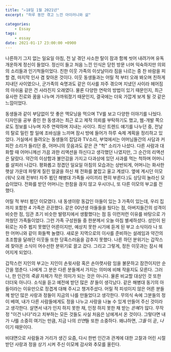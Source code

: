 ```yaml
---
title: "✍️18일 1월 2021년"
excerpt: "하루 동안 겪고 느낀 아이러니와 삶"

categories:
    - Essay
tags:
    - essay
date: 2021-01-17 23:00:00 +0900
---
```

나른하기 그지 없는 일요일 아침, 전 날 겪던 사소한 탈이 잠과 함께 씻어 내려가며 유독 개운하게 정신이 들었다. 정신이 들고 처음 느낀 인식은 닫힌 방문 너머 익숙하지만 의외의 소리들과 인기척들이었다. 친한 이웃 가족의 이삿날이라 짐을 나르는 중 찬 바람을 피할 겸, 마지막 인사 겸 찾아온 것이다. 이웃 동생들과는 어릴 적 부터 오래 봐오며 친하게 지내던 사이였으나, 군가족의 숙명과도 같은 이사를 자주 겪으며 지냈던 사이라 헤어짐의 아쉬움 같은 건 사라진지 오래였다. 물론 다양한 연락의 방법이 있기 때문인지, 최근 유사한 진로와 꿈을 나누며 가까워졌기 때문인지, 결국에는 더욱 가깝게 보게 될 것 같은 느낌이었다.  

동생들과 같이 부담없이 맛 좋은 맥모닝을 먹으며 TV를 보고 다양한 이야기를 나눴다. 디자인을 공부 중인 한 동생과는 최근 로고 제작 의뢰를 부탁하기도 했고, 웹-개발 쪽으로도 정보를 나누며 자주 연락하며 지내는 사이다. 최신 트렌드 얘기를 나누던 중, 전날의 탈로 밀린 할 일에 조바심을 느끼며 잠시 방에 들어가 하루 숙제 계획을 정리하고 있었다. 거실에서 들려오는 동생들의 잡담과 TV소리, 부엌에서는 어머님들간의 사담과 커피잔 소리가 들리던 중, 어머니의 웃음과도 같은 큰 "헉" 소리가 나셨다. 다른 사람과 대화할 때 어머니께선 가끔 과한 리액션을 하신다고 생각했던 나였지만, 그 순간의 리액션은 달랐다. 약간의 이상함과 불안감을 가지고 다과상에 있던 사과를 먹는 척하며 어머니를 살피러 나갔다. 평화롭고 정겹던 일요일 아침의 모습과는 상반되게, 어머니는 화사한 햇살 가운데 파랗게 질린 얼굴을 하신 채 전화를 붙잡고 울고 계셨다. 옆에 계시던 이모(워낙 오래 전부터 자주 뵙던 해병대 가족들 사이끼리 편히 부른다.)도 상당히 놀라신 모습이었다. 전화를 받던 어머니는 한참을 끊지 않고 우시더니, 또 다른 이모의 부고를 전했다.

어릴 적 부터 뵙던 이모였다. 내 동생이랑 동갑인 아들이 있는 3 가족이 있는데, 우리 집 까지 포함한 4 가족은 끈끈했다. 같은 00년생 아들들을 뒀다는 점, 아버지들간의 성격이 비슷한 점, 임관 초기 비슷한 발령지에서 생활했다는 점 등 이런저런 이유를 바탕으로 가까웠던 가족들이었다. 그런 가족 구성원들 중 한분께서 오늘 아침 별세하셨다. 성인이 된 뒤로는 자주 뵙지 못했던 어른이지만, 예상치 못한 시기에 듣게 된 부고 소식이라 나 또한 어머니와 같이 화들짝 놀랬다. 새로운 지역으로의 이사를 준비하는 설레임과 약간의 초조함을 달래던 이웃들 또한 당혹스러움을 감추지 못했다. 나른 하던 분위기는 갑작스레 찾아온 소식이 어수선한 분위기로 끌고 갔다. 그리고 그렇게, 정든 이웃과는 잠시 헤어지게 되었다.

갑작스런 지인의 부고는 지인이 손윗사람 혹은 손아랫사람 임을 불문하고 잠깐이지만 순간을 멈춘다. 나에게 그 분은 다른 분들께서 가지는 의미에 비해 작을지도 모른다. 그러나, 한 인간의 *죽음* 자체가 작은 의미가 되는 것은 아니다. 물론 비교할 대상인 것 또한 더더욱 아니다. 소식을 듣고 예전에 받던 많은 *정* 들이 생각났다. 같은 해병대 동기의 아들이라는 이유만으로 정겹게 대해 주시고 챙겨주셨다. 어릴 적 피섞이지 않은 어른 분들께 받던 많은 사랑과 정들이 지금의 나를 만들었다고 생각한다. 무의식 속에 그분들의 정이 베여, 내가 다른 사람들에게도 정을 나누고 사랑을 나눌 수 있게 만들어 주신 것이라고 생각한다. 살면서 내가 인지 하지 못한 채, 인정 하지 못한 채 받는 *은혜*가 많다. 무작정 "이건 나다"라고 치부하는 모든 것들도 사실 처음은 남에게서 온 것이다. 그렇다면 내가 *나*를 소중히 여기는 만큼, 지금 나의 *인연*들 또한 소중하다. 왜냐하면, *그들* 이 곧, *나* 이기 때문이다. 

비대면으로 사람들과 거리가 생긴 요즘, 다시 한번 인간과 관계에 대한 고찰과 어린 시절 받던 사랑과 정을 상기 시켜 주신 이모께 감사와 추모를 올린다.